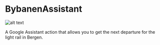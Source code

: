 # BybanenAssistant

![alt text](https://firebasestorage.googleapis.com/v0/b/bybanen-b14cf.appspot.com/o/bybanen.gif?alt=media&token=0e428a72-839b-44e7-b051-32da5de195e3)

A Google Assistant action that allows you to get the next departure for the light rail in Bergen.
